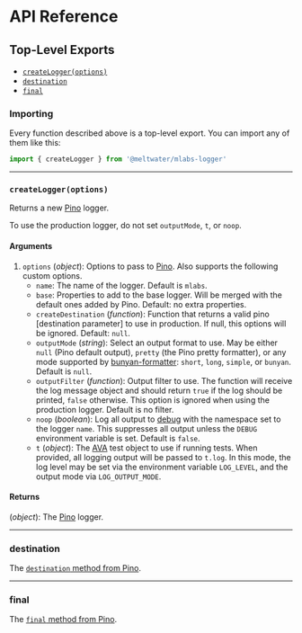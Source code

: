 # API Reference

## Top-Level Exports

- [`createLogger(options)`](#createloggeroptions)
- [`destination`](#destination)
- [`final`](#final)

### Importing

Every function described above is a top-level export.
You can import any of them like this:

```js
import { createLogger } from '@meltwater/mlabs-logger'
```

---
### `createLogger(options)`

Returns a new [Pino] logger.

To use the production logger, do not set `outputMode`, `t`, or `noop`.

#### Arguments

1. `options` (*object*): Options to pass to [Pino].
    Also supports the following custom options.
    - `name`: The name of the logger. Default is `mlabs`.
    - `base`: Properties to add to the base logger.
      Will be merged with the default ones added by Pino.
      Default: no extra properties.
    - `createDestination` (*function*): Function that returns a valid
      pino [destination parameter] to use in production.
      If null, this options will be ignored.
      Default: `null`.
    - `outputMode` (*string*): Select an output format to use.
      May be either `null` (Pino default output),
      `pretty` (the Pino pretty formatter),
      or any mode supported by [bunyan-formatter]:
      `short`, `long`, `simple`, or `bunyan`.
      Default is `null`.
    - `outputFilter` (*function*): Output filter to use.
      The function will receive the log message object
      and should return `true` if the log should be printed, `false` otherwise.
      This option is ignored when using the production logger.
      Default is no filter.
    - `noop` (*boolean*): Log all output to [debug]
      with the namespace set to the logger `name`.
      This suppresses all output unless the `DEBUG` environment variable is set.
      Default is `false`.
    - `t` (*object*): The [AVA] test object to use if running tests.
      When provided, all logging output will be passed to `t.log`.
      In this mode, the log level may be set
      via the environment variable `LOG_LEVEL`,
      and the output mode via `LOG_OUTPUT_MODE`.

#### Returns

(*object*): The [Pino] logger.

---
### destination

The [`destination` method from Pino][pino.destination].

---
### final

The [`final` method from Pino][pino.final].

[AVA]: https://github.com/avajs/ava
[Pino]: https://github.com/pinojs/pino
[pino.destination]: https://getpino.io/#/docs/api?id=pino-destination
[pino.final]: https://getpino.io/#/docs/api?id=pinofinallogger-handler-gt-function-finallogger
[bunyan-formatter]: https://www.npmjs.com/package/bunyan-formatter
[debug]: https://github.com/visionmedia/debug
